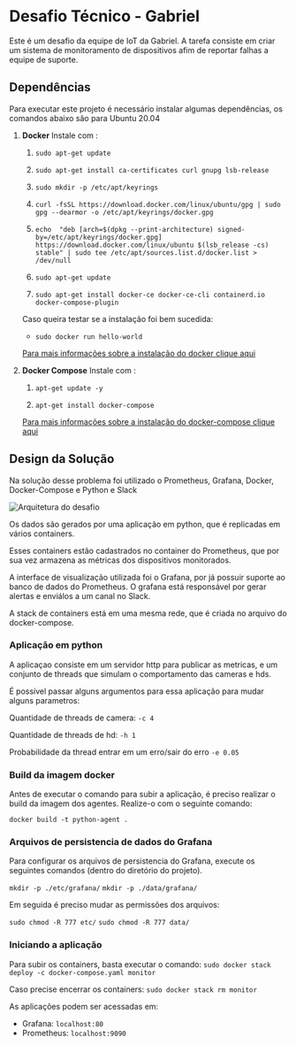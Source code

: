 # Desafio Técnico - Gabriel
Este é um desafio da equipe de IoT da Gabriel. A tarefa consiste em criar um sistema de monitoramento de dispositivos afim de reportar falhas a equipe de suporte.

## Dependências

Para executar este projeto é necessário instalar algumas dependências, os comandos abaixo são para Ubuntu 20.04

1. **Docker**
    Instale com :
    1. `sudo apt-get update`
    
    2. `sudo apt-get install ca-certificates curl gnupg lsb-release`
    
	3. `sudo mkdir -p /etc/apt/keyrings`
	
	4.  `curl -fsSL https://download.docker.com/linux/ubuntu/gpg | sudo 
gpg --dearmor -o /etc/apt/keyrings/docker.gpg`

	5. `echo  "deb [arch=$(dpkg --print-architecture) signed-by=/etc/apt/keyrings/docker.gpg] https://download.docker.com/linux/ubuntu $(lsb_release -cs) stable" | sudo tee /etc/apt/sources.list.d/docker.list > /dev/null`

	6.  `sudo apt-get update`
	
	7. `sudo apt-get install docker-ce docker-ce-cli containerd.io docker-compose-plugin`
	
	Caso queira testar se a instalação foi bem sucedida: 
	* `sudo docker run hello-world`
	
	[Para mais informações sobre a instalação do docker clique aqui](https://docs.docker.com/engine/install/ubuntu/)
2. **Docker Compose**
	Instale com :
	1. `apt-get update -y`
	
	2. `apt-get install docker-compose`

	[Para mais informações sobre a instalação do docker-compose clique aqui](https://linuxhostsupport.com/blog/how-to-install-and-configure-docker-compose-on-ubuntu-20-04/)
  

## Design da Solução
Na solução desse problema foi utilizado o Prometheus, Grafana, Docker, Docker-Compose e Python e Slack

![Arquitetura do desafio](https://media.discordapp.net/attachments/987084289214668892/987339847645663282/arquitetura-gabriel.drawio_3.png)

Os dados são gerados por uma aplicação em python, que é replicadas em vários containers. 

Esses containers estão cadastrados no container do Prometheus, que por sua vez armazena as métricas dos dispositivos monitorados.

A interface de visualização utilizada foi o Grafana, por já possuir suporte ao banco de dados do Prometheus. O grafana está responsável por gerar alertas e enviálos a um canal no Slack.

A stack de containers está em uma mesma rede, que é criada no arquivo do docker-compose.

### Aplicação em python

A aplicaçao consiste em um servidor http para publicar as metricas, e um conjunto de threads que simulam o comportamento das cameras e hds.

É possível passar alguns argumentos para essa aplicação para mudar alguns parametros:

Quantidade de threads de camera: 
    `-c 4`

Quantidade de threads de hd: 
    `-h 1`

Probabilidade da thread entrar em um erro/sair do erro
    `-e 0.05`


### Build da imagem docker
Antes de executar o comando para subir a aplicação, é preciso realizar o build da imagem dos agentes. Realize-o com o seguinte comando: 

`docker build -t python-agent .`

### Arquivos de persistencia de dados do Grafana
Para configurar os arquivos de persistencia do Grafana, execute os seguintes comandos (dentro do diretório do projeto).

`mkdir -p ./etc/grafana/`
`mkdir -p ./data/grafana/`

Em seguida é preciso mudar as permissões dos arquivos:

`sudo chmod -R 777 etc/`
`sudo chmod -R 777 data/`

### Iniciando a aplicação
Para subir os containers, basta executar o comando:
`sudo docker stack deploy -c docker-compose.yaml monitor`

Caso precise encerrar os containers:
`sudo docker stack rm monitor`

As aplicações podem ser acessadas em:
* Grafana: `localhost:80`
* Prometheus: `localhost:9090`
